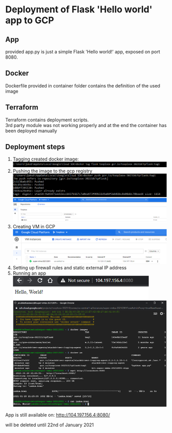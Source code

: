 # Deployment of Flask 'Hello world' app to GCP

## App
provided app.py is just a simple Flask 'Hello world!' app, exposed on port 8080.

## Docker
Dockerfile provided in container folder contains the definition of the used image

## Terraform
Terraform contains deployment scripts.\
3rd party module was not working properly and at the end the container has been deployed manually

## Deployment steps
1. Tagging created docker image:
![img](/img/gcp-docker.PNG)
2. Pushing the image to the gcp registry
![img](/img/gcp-registry.PNG)
![img](/img/gcp-registry2.PNG)
3. Creating VM in GCP
![img](/img/app01.PNG)
4. Setting up firewall rules and static external IP address
5. Running an app\
![img](/img/app02.PNG)
![img](/img/app03.PNG)

App is still available on:
http://104.197.156.4:8080/

will be deleted until 22nd of January 2021